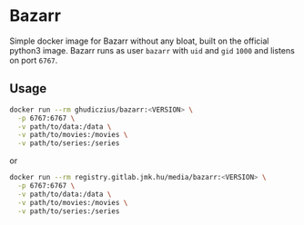 # Bazarr

Simple docker image for Bazarr without any bloat, built on the official python3 image. Bazarr runs as user `bazarr` with `uid` and `gid` `1000` and listens on port `6767`.

## Usage

```sh
docker run --rm ghudiczius/bazarr:<VERSION> \
  -p 6767:6767 \
  -v path/to/data:/data \
  -v path/to/movies:/movies \
  -v path/to/series:/series
```

or

```sh
docker run --rm registry.gitlab.jmk.hu/media/bazarr:<VERSION> \
  -p 6767:6767 \
  -v path/to/data:/data \
  -v path/to/movies:/movies \
  -v path/to/series:/series
```
